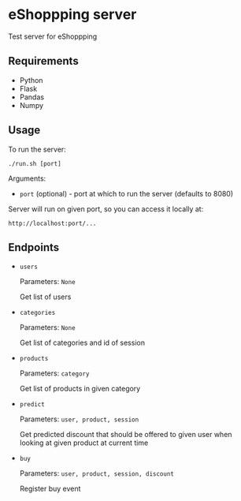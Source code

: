 # eShoppping server

Test server for eShoppping

## Requirements
- Python
- Flask
- Pandas
- Numpy

## Usage

To run the server:

```
./run.sh [port]
```

Arguments:

- ```port``` (optional) - port at which to run the server (defaults to 8080)


Server will run on given port, so you can access it locally at:

```
http://localhost:port/...
```

## Endpoints

- ```users```

    Parameters: ```None```

    Get list of users

- ```categories```

    Parameters: ```None```

    Get list of categories and id of session

- ```products```

    Parameters: ```category```

    Get list of products in given category

- ```predict```

    Parameters: ```user, product, session```

    Get predicted discount that should be offered to given user when looking at given product at current time
    
- ```buy```

    Parameters: ```user, product, session, discount```

    Register buy event